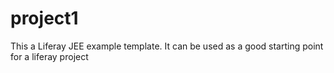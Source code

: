 project1
========

This a Liferay JEE example template. It can be used as a good starting point for a liferay project


